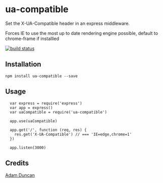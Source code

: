 # ua-compatible

Set the X-UA-Compatible header in an express middleware.

Forces IE to use the most up to date rendering engine possible, default to chrome-frame if installled

[![build status](https://secure.travis-ci.org/microadam/ua-compatible.png)](http://travis-ci.org/microadam/ua-compatible)

## Installation

```
npm install ua-compatible --save
```

## Usage

```
  var express = require('express')
  var app = express()
  var uaCompatible = require('ua-compatible')

  app.use(uaCompatible)

  app.get('/', function (req, res) {
    res.get('X-UA-Compatible') // === 'IE=edge,chrome=1'
  })

  app.listen(3000)
```

## Credits
[Adam Duncan](https://github.com/microadam/)
